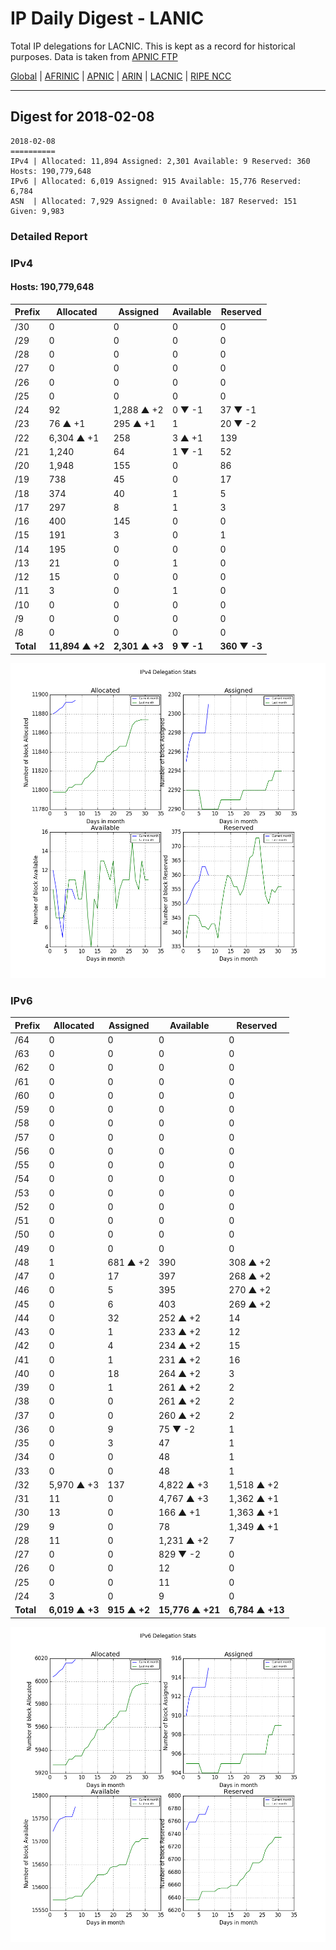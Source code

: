 # IP Daily Digest - LANIC

Total IP delegations for LACNIC. This is kept as a record for historical purposes. Data is taken from [APNIC FTP](https://ftp.apnic.net/)

[Global](https://github.com/csmets/IP-Daily-Digest) | [AFRINIC](https://github.com/csmets/IP-Daily-Digest/tree/master/archives/AFRINIC) | [APNIC](https://github.com/csmets/IP-Daily-Digest/tree/master/archives/APNIC) | [ARIN](https://github.com/csmets/IP-Daily-Digest/tree/master/archives/ARIN) | [LACNIC](https://github.com/csmets/IP-Daily-Digest/tree/master/archives/LACNIC) | [RIPE NCC](https://github.com/csmets/IP-Daily-Digest/tree/master/archives/RIPE_NCC)

---

## Digest for 2018-02-08
```
2018-02-08
==========
IPv4 | Allocated: 11,894 Assigned: 2,301 Available: 9 Reserved: 360 Hosts: 190,779,648
IPv6 | Allocated: 6,019 Assigned: 915 Available: 15,776 Reserved: 6,784
ASN  | Allocated: 7,929 Assigned: 0 Available: 187 Reserved: 151 Given: 9,983
```

### Detailed Report

### IPv4

#### Hosts: **190,779,648**

| Prefix | Allocated | Assigned | Available | Reserved |
| ----- | ----- | ----- | ----- | ----- |
| /30 | 0 | 0 | 0 | 0 |
| /29 | 0 | 0 | 0 | 0 |
| /28 | 0 | 0 | 0 | 0 |
| /27 | 0 | 0 | 0 | 0 |
| /26 | 0 | 0 | 0 | 0 |
| /25 | 0 | 0 | 0 | 0 |
| /24 | 92 | 1,288 ▲ +2 | 0 ▼ -1 | 37 ▼ -1 |
| /23 | 76 ▲ +1 | 295 ▲ +1 | 1 | 20 ▼ -2 |
| /22 | 6,304 ▲ +1 | 258 | 3 ▲ +1 | 139 |
| /21 | 1,240 | 64 | 1 ▼ -1 | 52 |
| /20 | 1,948 | 155 | 0 | 86 |
| /19 | 738 | 45 | 0 | 17 |
| /18 | 374 | 40 | 1 | 5 |
| /17 | 297 | 8 | 1 | 3 |
| /16 | 400 | 145 | 0 | 0 |
| /15 | 191 | 3 | 0 | 1 |
| /14 | 195 | 0 | 0 | 0 |
| /13 | 21 | 0 | 1 | 0 |
| /12 | 15 | 0 | 0 | 0 |
| /11 | 3 | 0 | 1 | 0 |
| /10 | 0 | 0 | 0 | 0 |
| /9 | 0 | 0 | 0 | 0 |
| /8 | 0 | 0 | 0 | 0 |
| **Total** | **11,894 ▲ +2** | **2,301 ▲ +3** | **9 ▼ -1** | **360 ▼ -3** |

![ipv4-stats](ipv4-figure.png)

### IPv6

| Prefix | Allocated | Assigned | Available | Reserved |
| ----- | ----- | ----- | ----- | ----- |
| /64 | 0 | 0 | 0 | 0 |
| /63 | 0 | 0 | 0 | 0 |
| /62 | 0 | 0 | 0 | 0 |
| /61 | 0 | 0 | 0 | 0 |
| /60 | 0 | 0 | 0 | 0 |
| /59 | 0 | 0 | 0 | 0 |
| /58 | 0 | 0 | 0 | 0 |
| /57 | 0 | 0 | 0 | 0 |
| /56 | 0 | 0 | 0 | 0 |
| /55 | 0 | 0 | 0 | 0 |
| /54 | 0 | 0 | 0 | 0 |
| /53 | 0 | 0 | 0 | 0 |
| /52 | 0 | 0 | 0 | 0 |
| /51 | 0 | 0 | 0 | 0 |
| /50 | 0 | 0 | 0 | 0 |
| /49 | 0 | 0 | 0 | 0 |
| /48 | 1 | 681 ▲ +2 | 390 | 308 ▲ +2 |
| /47 | 0 | 17 | 397 | 268 ▲ +2 |
| /46 | 0 | 5 | 395 | 270 ▲ +2 |
| /45 | 0 | 6 | 403 | 269 ▲ +2 |
| /44 | 0 | 32 | 252 ▲ +2 | 14 |
| /43 | 0 | 1 | 233 ▲ +2 | 12 |
| /42 | 0 | 4 | 234 ▲ +2 | 15 |
| /41 | 0 | 1 | 231 ▲ +2 | 16 |
| /40 | 0 | 18 | 264 ▲ +2 | 3 |
| /39 | 0 | 1 | 261 ▲ +2 | 2 |
| /38 | 0 | 0 | 261 ▲ +2 | 2 |
| /37 | 0 | 0 | 260 ▲ +2 | 2 |
| /36 | 0 | 9 | 75 ▼ -2 | 1 |
| /35 | 0 | 3 | 47 | 1 |
| /34 | 0 | 0 | 48 | 1 |
| /33 | 0 | 0 | 48 | 1 |
| /32 | 5,970 ▲ +3 | 137 | 4,822 ▲ +3 | 1,518 ▲ +2 |
| /31 | 11 | 0 | 4,767 ▲ +3 | 1,362 ▲ +1 |
| /30 | 13 | 0 | 166 ▲ +1 | 1,363 ▲ +1 |
| /29 | 9 | 0 | 78 | 1,349 ▲ +1 |
| /28 | 11 | 0 | 1,231 ▲ +2 | 7 |
| /27 | 0 | 0 | 829 ▼ -2 | 0 |
| /26 | 0 | 0 | 12 | 0 |
| /25 | 0 | 0 | 11 | 0 |
| /24 | 3 | 0 | 9 | 0 |
| **Total** | **6,019 ▲ +3** | **915 ▲ +2** | **15,776 ▲ +21** | **6,784 ▲ +13** |

![ipv6-stats](ipv6-figure.png)